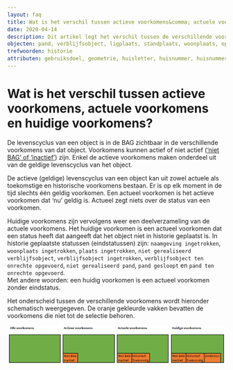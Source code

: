 ```yaml
---
layout: faq
title: Wat is het verschil tussen actieve voorkomens&comma; actuele voorkomens en huidige voorkomens?
date: 2020-04-14
description: Dit artikel legt het verschil tussen de verschillende voorkomens uit en illustreert dit verschil met behulp van een afbeelding.
objecten: pand, verblijfsobject, ligplaats, standplaats, woonplaats, openbare ruimte, nummeraanduiding
trefwoorden: historie
attributen: gebruiksdoel, geometrie, huisletter, huisnummer, huisnummertoevoeging, naam, oorspronkelijk bouwjaar, oppervlakte, postcode, status, type, type adresseerbaar object
---
```


# Wat is het verschil tussen actieve voorkomens, actuele voorkomens en huidige voorkomens?

De levenscyclus van een object is in de BAG zichtbaar in de verschillende voorkomens van dat object. Voorkomens kunnen actief of niet actief ([‘niet BAG’ of ‘inactief’]({{-site.baseurl-}}/artikelen/hoe-ontstaan-niet-bag-en-inactieve-voorkomens)) zijn. Enkel de actieve voorkomens maken onderdeel uit van de geldige levenscyclus van het object.

De actieve (geldige) levenscyclus van een object kan uit zowel actuele als toekomstige en historische voorkomens bestaan. Er is op elk moment in de tijd slechts één geldig voorkomen. Een actueel voorkomen is het actieve voorkomen dat ‘nu’ geldig is. Actueel zegt niets over de status van een voorkomen.

Huidige voorkomens zijn vervolgens weer een deelverzameling van de actuele voorkomens. Het huidige voorkomen is een actueel voorkomen dat een status heeft dat aangeeft dat het object niet in historie geplaatst is.  In historie geplaatste statussen (eindstatussen) zijn: `naamgeving ingetrokken`, `woonplaats ingetrokken`, `plaats ingetrokken`, `niet gerealiseerd verblijfsobject`, `verblijfsobject ingetrokken`, `verblijfsobject ten onrechte opgevoerd`, `niet gerealiseerd pand`, `pand gesloopt` en `pand ten onrechte opgevoerd`.
<br>Met andere woorden: een huidig voorkomen is een actueel voorkomen zonder eindstatus.

Het onderscheid tussen de verschillende voorkomens wordt hieronder schematisch weergegeven. De oranje gekleurde vakken bevatten de voorkomens die niet tot de selectie behoren.

![](afbeeldingen/verschillende-voorkomens.png)
